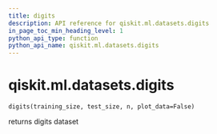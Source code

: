 ```yaml
---
title: digits
description: API reference for qiskit.ml.datasets.digits
in_page_toc_min_heading_level: 1
python_api_type: function
python_api_name: qiskit.ml.datasets.digits
---
```


<span id="qiskit-ml-datasets-digits" />

# qiskit.ml.datasets.digits

<span id="qiskit.ml.datasets.digits" />

`digits(training_size, test_size, n, plot_data=False)`

returns digits dataset

